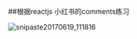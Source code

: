 ##根据reactjs 小红书的comments练习

![snipaste20170619_111816](C:/Users/sea/Desktop/snipaste20170619_111816.png)
